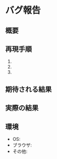 # バグ報告

## 概要
<!-- バグの簡単な説明 -->

## 再現手順
1. <!-- 最初のステップ -->
2. <!-- 次のステップ -->
3. <!-- さらに次のステップ -->

## 期待される結果
<!-- 期待される結果の説明 -->

## 実際の結果
<!-- 実際の結果の説明 -->

## 環境
- OS: <!-- 例: macOS 10.15.7 -->
- ブラウザ: <!-- 例: Chrome 86.0.4240.111 -->
- その他: <!-- その他の関連情報 -->
